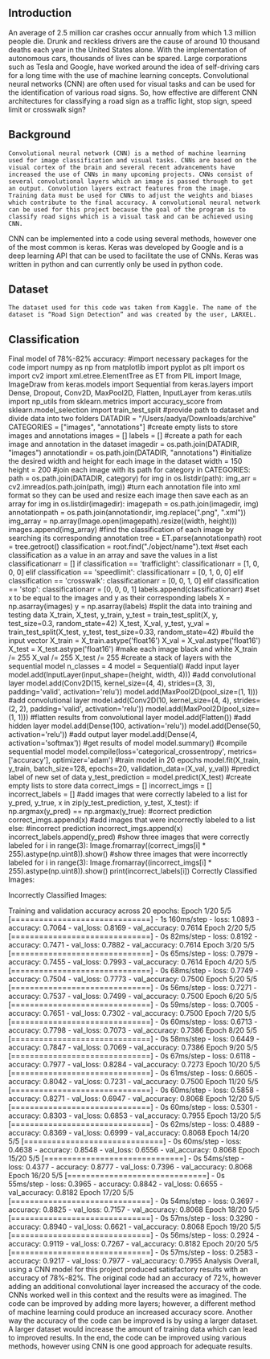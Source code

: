 ## Introduction

An average of 2.5 million car crashes occur annually from which 1.3 million people die. Drunk and reckless drivers are the cause of around 10 thousand deaths each year in the United States alone.  With the implementation of autonomous cars, thousands of lives can be spared. Large corporations such as Tesla and Google, have worked around the idea of self-driving cars for a long time with the use of machine learning concepts. Convolutional neural networks (CNN) are often used for visual tasks and can be used for the identification of various road signs. So, how effective are different CNN architectures for classifying a road sign as a traffic light, stop sign, speed limit or crosswalk sign? 
## Background
	Convolutional neural network (CNN) is a method of machine learning used for image classification and visual tasks. CNNs are based on the visual cortex of the brain and several recent advancements have increased the use of CNNs in many upcoming projects. CNNs consist of several convolutional layers which an image is passed through to get an output. Convolution layers extract features from the image. Training data must be used for CNNs to adjust the weights and biases which contribute to the final accuracy. A convolutional neural network can be used for this project because the goal of the program is to classify road signs which is a visual task and can be achieved using CNN.  
CNN can be implemented into a code using several methods, however one of the most common is keras. Keras was developed by Google and is a deep learning API that can be used to facilitate the use of CNNs. Keras was written in python and can currently only be used in python code.
## Dataset
	The dataset used for this code was taken from Kaggle. The name of the dataset is “Road Sign Detection” and was created by the user, LARXEL.
## Classification
Final model of 78%-82% accuracy:
#import necessary packages for the code
import numpy as np
from matplotlib import pyplot as plt
import os
import cv2
import xml.etree.ElementTree as ET
from PIL import Image, ImageDraw
from keras.models import Sequential
from keras.layers import Dense, Dropout, Conv2D, MaxPool2D, Flatten, InputLayer
from keras.utils import np_utils
from sklearn.metrics import accuracy_score
from sklearn.model_selection import train_test_split
#provide path to dataset and divide data into two folders
DATADIR = "/Users/aadya/Downloads/archive"
CATEGORIES = ["images", "annotations"]
#create empty lists to store images and annotations
images = []
labels = []
#create a path for each image and annotation in the dataset
imagedir = os.path.join(DATADIR, "images")
annotationdir = os.path.join(DATADIR, "annotations")
#initialize the desired width and height for each image in the dataset
width = 150
height = 200
#join each image with its path
for category in CATEGORIES:
   path = os.path.join(DATADIR, category)
   for img in os.listdir(path):
       img_arr = cv2.imread(os.path.join(path, img))
#turn each annotation file into xml format so they can be used and resize each image then save each as an array
for img in os.listdir(imagedir):
   imagepath = os.path.join(imagedir, img)
   annotationpath = os.path.join(annotationdir, img.replace(".png", ".xml"))
   img_array = np.array(Image.open(imagepath).resize((width, height)))
   images.append(img_array)
#find the classification of each image by searching its corresponding annotation
   tree = ET.parse(annotationpath)
   root = tree.getroot()
   classification = root.find("./object/name").text
#set each classification as a value in an array and save the values in a list
classificationarr = []
   if classification == 'trafficlight':
       classificationarr = [1, 0, 0, 0]
   elif classification == 'speedlimit':
       classificationarr = [0, 1, 0, 0]
   elif classification == 'crosswalk':
       classificationarr = [0, 0, 1, 0]
   elif classification == 'stop':
       classificationarr = [0, 0, 0, 1]
   labels.append(classificationarr)
#set x to be equal to the images and y as their corresponding labels
X = np.asarray(images)
y = np.asarray(labels)
#split the data into training and testing data
X_train, X_test, y_train, y_test = train_test_split(X, y, test_size=0.3, random_state=42)
X_test, X_val, y_test, y_val = train_test_split(X_test, y_test, test_size=0.33, random_state=42)
#build the input vector
X_train = X_train.astype('float16')
X_val = X_val.astype('float16')
X_test = X_test.astype('float16')
#make each image black and white
X_train /= 255
X_val /= 255
X_test /= 255
#create a stack of layers with the sequential model
n_classes = 4
model = Sequential()
#add input layer
model.add(InputLayer(input_shape=(height, width, 4)))
#add convolutional layer
model.add(Conv2D(15, kernel_size=(4, 4), strides=(3, 3), padding='valid', activation='relu'))
model.add(MaxPool2D(pool_size=(1, 1)))
#add convolutional layer
model.add(Conv2D(10, kernel_size=(4, 4), strides=(2, 2), padding='valid', activation='relu'))
model.add(MaxPool2D(pool_size=(1, 1)))
#flatten results from convolutional layer
model.add(Flatten())
#add hidden layer
model.add(Dense(100, activation='relu'))
model.add(Dense(50, activation='relu'))
#add output layer
model.add(Dense(4, activation='softmax'))
#get results of model
model.summary()
#compile sequential model
model.compile(loss='categorical_crossentropy', metrics=['accuracy'], optimizer='adam')
#train model in 20 epochs
model.fit(X_train, y_train, batch_size=128, epochs=20, validation_data=(X_val, y_val))
#predict label of new set of data
y_test_prediction = model.predict(X_test)
#create empty lists to store data
correct_imgs = []
incorrect_imgs = []
incorrect_labels = []
#add images that were correctly labeled to a list
for y_pred, y_true, x in zip(y_test_prediction, y_test, X_test):
   if np.argmax(y_pred) == np.argmax(y_true):
       #correct prediction
       correct_imgs.append(x)
#add images that were incorrectly labeled to a list
   else:
       #incorrect prediction
       incorrect_imgs.append(x)
       incorrect_labels.append(y_pred)
#show three images that were correctly labeled
for i in range(3):
   Image.fromarray((correct_imgs[i] * 255).astype(np.uint8)).show()
#show three images that were incorrectly labeled
for i in range(3):
   Image.fromarray((incorrect_imgs[i] * 255).astype(np.uint8)).show()
   print(incorrect_labels[i])
Correctly Classified Images:

Incorrectly Classified Images:

Training and validation accuracy across 20 epochs:
Epoch 1/20
5/5 [==============================] - 1s 160ms/step - loss: 1.0893 - accuracy: 0.7064 - val_loss: 0.8169 - val_accuracy: 0.7614
Epoch 2/20
5/5 [==============================] - 0s 82ms/step - loss: 0.8192 - accuracy: 0.7471 - val_loss: 0.7882 - val_accuracy: 0.7614
Epoch 3/20
5/5 [==============================] - 0s 65ms/step - loss: 0.7979 - accuracy: 0.7455 - val_loss: 0.7993 - val_accuracy: 0.7614
Epoch 4/20
5/5 [==============================] - 0s 68ms/step - loss: 0.7749 - accuracy: 0.7504 - val_loss: 0.7773 - val_accuracy: 0.7500
Epoch 5/20
5/5 [==============================] - 0s 56ms/step - loss: 0.7271 - accuracy: 0.7537 - val_loss: 0.7499 - val_accuracy: 0.7500
Epoch 6/20
5/5 [==============================] - 0s 59ms/step - loss: 0.7005 - accuracy: 0.7651 - val_loss: 0.7302 - val_accuracy: 0.7500
Epoch 7/20
5/5 [==============================] - 0s 60ms/step - loss: 0.6713 - accuracy: 0.7798 - val_loss: 0.7073 - val_accuracy: 0.7386
Epoch 8/20
5/5 [==============================] - 0s 58ms/step - loss: 0.6449 - accuracy: 0.7847 - val_loss: 0.7069 - val_accuracy: 0.7386
Epoch 9/20
5/5 [==============================] - 0s 67ms/step - loss: 0.6118 - accuracy: 0.7977 - val_loss: 0.8284 - val_accuracy: 0.7273
Epoch 10/20
5/5 [==============================] - 0s 61ms/step - loss: 0.6605 - accuracy: 0.8042 - val_loss: 0.7231 - val_accuracy: 0.7500
Epoch 11/20
5/5 [==============================] - 0s 60ms/step - loss: 0.5858 - accuracy: 0.8271 - val_loss: 0.6947 - val_accuracy: 0.8068
Epoch 12/20
5/5 [==============================] - 0s 60ms/step - loss: 0.5301 - accuracy: 0.8303 - val_loss: 0.6853 - val_accuracy: 0.7955
Epoch 13/20
5/5 [==============================] - 0s 62ms/step - loss: 0.4889 - accuracy: 0.8369 - val_loss: 0.6999 - val_accuracy: 0.8068
Epoch 14/20
5/5 [==============================] - 0s 60ms/step - loss: 0.4638 - accuracy: 0.8548 - val_loss: 0.6556 - val_accuracy: 0.8068
Epoch 15/20
5/5 [==============================] - 0s 54ms/step - loss: 0.4377 - accuracy: 0.8777 - val_loss: 0.7396 - val_accuracy: 0.8068
Epoch 16/20
5/5 [==============================] - 0s 55ms/step - loss: 0.3965 - accuracy: 0.8842 - val_loss: 0.6655 - val_accuracy: 0.8182
Epoch 17/20
5/5 [==============================] - 0s 54ms/step - loss: 0.3697 - accuracy: 0.8825 - val_loss: 0.7157 - val_accuracy: 0.8068
Epoch 18/20
5/5 [==============================] - 0s 57ms/step - loss: 0.3290 - accuracy: 0.8940 - val_loss: 0.6621 - val_accuracy: 0.8068
Epoch 19/20
5/5 [==============================] - 0s 56ms/step - loss: 0.2924 - accuracy: 0.9119 - val_loss: 0.7267 - val_accuracy: 0.8182
Epoch 20/20
5/5 [==============================] - 0s 57ms/step - loss: 0.2583 - accuracy: 0.9217 - val_loss: 0.7977 - val_accuracy: 0.7955
Analysis
Overall, using a CNN model for this project produced satisfactory results with an accuracy of 78%-82%. The original code had an accuracy of 72%, however adding an additional convolutional layer increased the accuracy of the code. CNNs worked well in this context and the results were as imagined. The code can be improved by adding more layers; however, a different method of machine learning could produce an increased accuracy score. Another way the accuracy of the code can be improved is by using a larger dataset. A larger dataset would increase the amount of training data which can lead to improved results. In the end, the code can be improved using various methods, however using CNN is one good approach for adequate results. 

